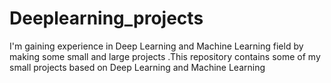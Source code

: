 # Deeplearning_projects
I'm gaining experience in Deep Learning and Machine Learning field by making some small and large projects .This repository contains some of my small projects based on Deep Learning and Machine Learning
